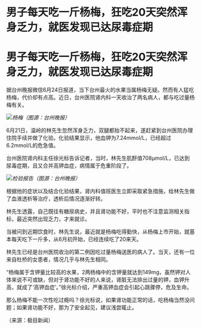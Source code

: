 # 男子每天吃一斤杨梅，狂吃20天突然浑身乏力，就医发现已达尿毒症期

# 男子每天吃一斤杨梅，狂吃20天突然浑身乏力，就医发现已达尿毒症期

据台州晚报微信6月24日报道，当下台州最火的水果当属杨梅无疑。然而有人猛吃杨梅，代价却有点高。近日，台州医院肾内科一天收治了两名病人，都与吃过量杨梅有关。

![](https://inews.gtimg.com/om_bt/O9fXKVOzGdDDV2yIkBRcKToIjHe3hEMLJ8PqjbFJp6vAwAA/1000)_杨梅（图源：台州晚报）_

6月21日，温岭的林先生忽然浑身乏力，双腿都抬不起来，遂赶紧到台州医院办理住院手续并做了化验。化验结果显示，他血钾为7.24mmol/L，已经超过6.2mmol/L的危急值。

台州医院肾内科主任徐光标告诉记者，当时，林先生肌酐值708μmol/L，已达到尿毒症期，且又合并高钾血症，病情属于危重阶段了。

![](https://inews.gtimg.com/om_bt/OsDqmlaVikWmQaPM77N7znP8UxNgK7Ua7XXs8qpmt0qzgAA/1000)_检验报告（图源：台州晚报）_

根据他的症状以及结合化验结果，肾内科值班医生立即采取紧急措施，给林先生做了血液透析等治疗，透析后情况逐渐好转。

林先生透露，自己既往有糖尿病史，并且肾功能不好，平时也不注意监测相关指标，最近突然出现乏力，才来就诊。

当被问到近期饮食时，林先生说，最近就是杨梅吃得勤快，从杨梅上市开始，就基本每天吃下一斤多，从6月初开始，已经连续吃了20来天。

林先生已经是台州医院收治的第二例因吃过量杨梅送医的病人了。当天，还有一位来自杜桥的女患者，情况几乎与林先生相同。

“杨梅属于含钾量比较高的水果，2两杨梅中的含钾量就达到149mg，虽然钾对人体来说不可或缺，但对于肾功能不好的人来说，肾脏无法排出过量的钾，血钾升高，就成了‘高钾血症’。”徐光标介绍，严重高钾血症会引起心跳骤停，危及生命。

那么杨梅不能一次性吃过瘾吗？徐光标说，如果肾功能正常的话，吃杨梅当然没问题；如果肾功能不好，那为了安全起见，建议浅尝辄止。

（来源：极目新闻）

